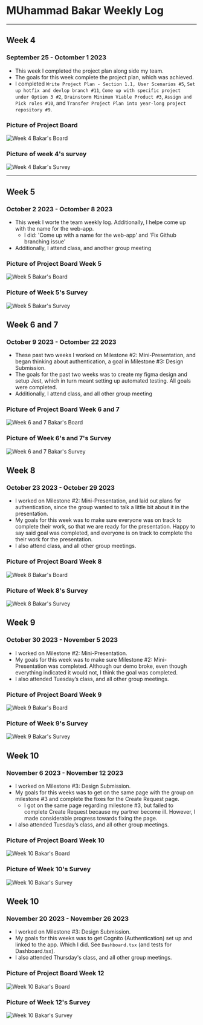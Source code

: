 # MUhammad Bakar Weekly Log
---
## Week 4
### September 25 - Octomber 1 2023
- This week I completed the project plan along side my team.
- The goals for this week complete the project plan, which was achieved.
- I completed `Write Project Plan - Section 1.1, User Scenarios #5`, `Set up hotfix and devlop branch #11`, `Come up with specific project under Option 3 #2`, `Brainstorm Minimum Viable Product #3`, `Assign and Pick roles #10`, and `Transfer Project Plan into year-long project repository #9`. 
### Picture of Project Board
![Week 4 Bakar's Board](img/muhammad-bakar/mbakar-week-4-board.png)
### Picture of week 4's survey
![Week 4 Bakar's Survey](img/muhammad-bakar/mbakar-week-4-survey.png)

---

## Week 5
### October 2 2023 - Octomber 8 2023
- This week I worte the team weekly log. Additionally, I helpe come up with the name for the web-app.
	- I did: 'Come up with a name for the web-app' and 'Fix Github branching issue'
- Additionally, I attend class, and another group meeting
### Picture of Project Board Week 5 
![Week 5 Bakar's Board](img/muhammad-bakar/mbakar-week-5-board.png)
### Picture of Week 5's Survey
![Week 5 Bakar's Survey](img/muhammad-bakar/mbakar-week-5-survey.png)

## Week 6 and 7
### October 9 2023 - Octomber 22 2023
- These past two weeks I worked on Milestone #2: Mini-Presentation, and began thinking about authentication, a goal in Milestone #3: Design Submission.
- The goals for the past two weeks was to create my figma design and setup Jest, which in turn meant setting up automated testing. All goals were completed.
- Additionally, I attend class, and all other group meeting
### Picture of Project Board Week 6 and 7
![Week 6 and 7 Bakar's Board](img/muhammad-bakar/mbakar-week-6-and-7-board.png)
### Picture of Week 6's and 7's Survey
![Week 6 and 7 Bakar's Survey](img/muhammad-bakar/mbakar-week-6-and-7-survey.png)

## Week 8
### October 23 2023 - October 29 2023
- I worked on Milestone #2: Mini-Presentation, and laid out plans for authentication, since the group wanted to talk a little bit about it in the presentation.
- My goals for this week was to make sure everyone was on track to complete their work, so that we are ready for the presentation. Happy to say said goal was completed, and everyone is on track to complete the their work for the presentation.
- I also attend class, and all other group meetings.
### Picture of Project Board Week 8
![Week 8 Bakar's Board](img/muhammad-bakar/mbakar-week-8-board.png)
### Picture of Week 8's Survey
![Week 8 Bakar's Survey](img/muhammad-bakar/mbakar-week-8-survey.png)

## Week 9
### October 30 2023 - November 5 2023
- I worked on Milestone #2: Mini-Presentation. 
- My goals for this week was to make sure Milestone #2: Mini-Presentation was completed. Although our demo broke, even though everything indicated it would not, I think the goal was completed.
- I also attended Tuesday’s class, and all other group meetings.
### Picture of Project Board Week 9
![Week 9 Bakar's Board](img/muhammad-bakar/mbakar-week-9-board.png)
### Picture of Week 9's Survey
![Week 9 Bakar's Survey](img/muhammad-bakar/mbakar-week-9-survey.png)

## Week 10
### November 6 2023 - November 12 2023
- I worked on Milestone #3: Design Submission. 
- My goals for this weeks was to get on the same page with the group on milestone #3 and complete the fixes for the Create Request page.
	- I got on the same page regarding milestone #3, but failed to complete Create Request because my partner become ill. However, I made considerable progress towards fixing the page. 
- I also attended Tuesday’s class, and all other group meetings.
### Picture of Project Board Week 10
![Week 10 Bakar's Board](img/muhammad-bakar/mbakar-week-10-board.png)
### Picture of Week 10's Survey
![Week 10 Bakar's Survey](img/muhammad-bakar/mbakar-week-10-survey.png)

## Week 10
### November 20 2023 - November 26 2023
- I worked on Milestone #3: Design Submission. 
- My goals for this weeks was to get Cognito (Authentication) set up and linked to the app. Which I did. See `Dashboard.tsx` (and tests for Dashboard.tsx).
- I also attended Thursday's class, and all other group meetings.
### Picture of Project Board Week 12
![Week 10 Bakar's Board](img/muhammad-bakar/mbakar-week-12-board.png)
### Picture of Week 12's Survey
![Week 10 Bakar's Survey](img/muhammad-bakar/mbakar-week-12-survey.png)
